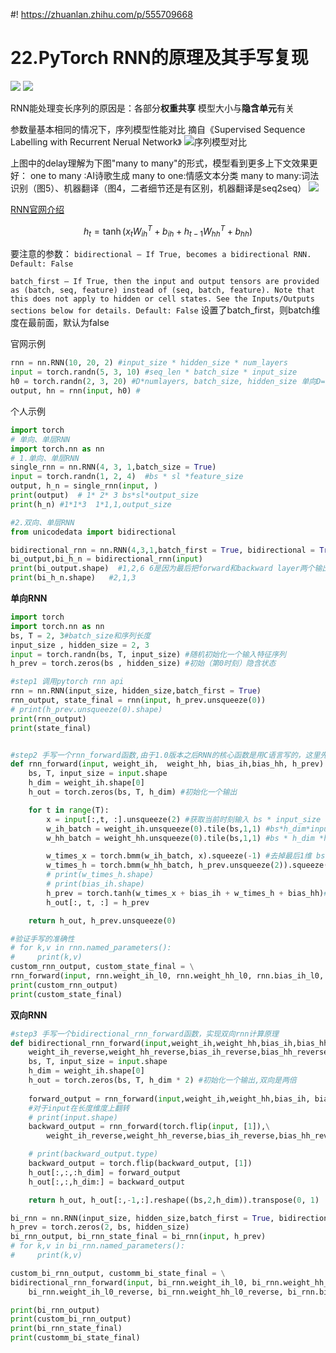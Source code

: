 #! https://zhuanlan.zhihu.com/p/555709668
# 22.PyTorch RNN的原理及其手写复现

![](https://pic4.zhimg.com/80/v2-b3e9592be808bacbbfd9cd095c67cddd.png)
![](https://pic4.zhimg.com/80/v2-bea1cbcea76cec02eb68d5272d32c634.png)


RNN能处理变长序列的原因是：各部分**权重共享**
模型大小与**隐含单元**有关

参数量基本相同的情况下，序列模型性能对比
摘自《Supervised Sequence Labelling with Recurrent Nerual Network》
![序列模型对比](https://pic4.zhimg.com/80/v2-6438c3793211c0078dd1db3b422d0607.png)

上图中的delay理解为下图"many to many"的形式，模型看到更多上下文效果更好：
one to many :AI诗歌生成
many to one:情感文本分类
many to many:词法识别（图5）、机器翻译（图4，二者细节还是有区别，机器翻译是seq2seq）
![](https://pic4.zhimg.com/80/v2-c9537f45f4da5a07fbd918a041a31723.png)

[RNN官网介绍](https://pytorch.org/docs/stable/generated/torch.nn.RNN.html)

$$
h_{t}=\tanh \left(x_{t} W_{i h}^{T}+b_{i h}+h_{t-1} W_{h h}^{T}+b_{h h}\right)
$$

要注意的参数：
`bidirectional – If True, becomes a bidirectional RNN. Default: False`


`batch_first – If True, then the input and output tensors are provided as (batch, seq, feature) instead of (seq, batch, feature). Note that this does not apply to hidden or cell states. See the Inputs/Outputs sections below for details. Default: False`
设置了batch_first，则batch维度在最前面，默认为false

官网示例
```python
rnn = nn.RNN(10, 20, 2) #input_size * hidden_size * num_layers
input = torch.randn(5, 3, 10) #seq_len * batch_size * input_size
h0 = torch.randn(2, 3, 20) #D*numlayers, batch_size, hidden_size 单向D=1,双向D=2
output, hn = rnn(input, h0) #
```

个人示例
```python
import torch
# 单向、单层RNN
import torch.nn as nn
# 1.单向、单层RNN
single_rnn = nn.RNN(4, 3, 1,batch_size = True)
input = torch.randn(1, 2, 4)  #bs * sl *feature_size
output, h_n = single_rnn(input, )
print(output)  # 1* 2* 3 bs*sl*output_size
print(h_n) #1*1*3  1*1,1,output_size
```

```python
#2.双向、单层RNN
from unicodedata import bidirectional

bidirectional_rnn = nn.RNN(4,3,1,batch_first = True, bidirectional = True)
bi_output,bi_h_n = bidirectional_rnn(input)
print(bi_output.shape)  #1,2,6 6是因为最后把forward和backward layer两个输出拼起来
print(bi_h_n.shape)   #2,1,3

```

**单向RNN**
```python
import torch
import torch.nn as nn
bs, T = 2, 3#batch_size和序列长度
input_size , hidden_size = 2, 3
input = torch.randn(bs, T, input_size) #随机初始化一个输入特征序列
h_prev = torch.zeros(bs , hidden_size) #初始（第0时刻）隐含状态

#step1 调用pytorch rnn api
rnn = nn.RNN(input_size, hidden_size,batch_first = True)
rnn_output, state_final = rnn(input, h_prev.unsqueeze(0))
# print(h_prev.unsqueeze(0).shape)
print(rnn_output)
print(state_final)


#step2 手写一个rnn_forward函数,由于1.0版本之后RNN的核心函数是用C语言写的，这里先不看了
def rnn_forward(input, weight_ih,  weight_hh, bias_ih,bias_hh, h_prev):
    bs, T, input_size = input.shape
    h_dim = weight_ih.shape[0]
    h_out = torch.zeros(bs, T, h_dim) #初始化一个输出

    for t in range(T):
        x = input[:,t, :].unsqueeze(2) #获取当前时刻输入 bs * input_size * 1
        w_ih_batch = weight_ih.unsqueeze(0).tile(bs,1,1) #bs*h_dim*input_size1,2,3
        w_hh_batch = weight_hh.unsqueeze(0).tile(bs,1,1) #bs * h_dim *h_dim

        w_times_x = torch.bmm(w_ih_batch, x).squeeze(-1) #去掉最后1维 bs*h_dim
        w_times_h = torch.bmm(w_hh_batch, h_prev.unsqueeze(2)).squeeze(-1) #bs*h_dim
        # print(w_times_h.shape)
        # print(bias_ih.shape)
        h_prev = torch.tanh(w_times_x + bias_ih + w_times_h + bias_hh)#t时刻的输出
        h_out[:, t, :] = h_prev

    return h_out, h_prev.unsqueeze(0)

#验证手写的准确性
# for k,v in rnn.named_parameters():
#     print(k,v)
custom_rnn_output, custom_state_final = \
rnn_forward(input, rnn.weight_ih_l0, rnn.weight_hh_l0, rnn.bias_ih_l0, rnn.bias_hh_l0, h_prev)
print(custom_rnn_output)
print(custom_state_final)
```
**双向RNN**
```python
#step3 手写一个bidirectional_rnn_forward函数，实现双向rnn计算原理
def bidirectional_rnn_forward(input,weight_ih,weight_hh,bias_ih,bias_hh,h_prev,\
    weight_ih_reverse,weight_hh_reverse,bias_ih_reverse,bias_hh_reverse,h_prev_reverse):
    bs, T, input_size = input.shape
    h_dim = weight_ih.shape[0]
    h_out = torch.zeros(bs, T, h_dim * 2) #初始化一个输出,双向是两倍
    
    forward_output = rnn_forward(input,weight_ih,weight_hh,bias_ih, bias_hh, h_prev)[0]
    #对于input在长度维度上翻转
    # print(input.shape)
    backward_output = rnn_forward(torch.flip(input, [1]),\
        weight_ih_reverse,weight_hh_reverse,bias_ih_reverse,bias_hh_reverse,h_prev_reverse)[0]

    # print(backward_output.type)
    backward_output = torch.flip(backward_output, [1])
    h_out[:,:,:h_dim] = forward_output
    h_out[:,:,h_dim:] = backward_output

    return h_out, h_out[:,-1,:].reshape((bs,2,h_dim)).transpose(0, 1)

bi_rnn = nn.RNN(input_size, hidden_size,batch_first = True, bidirectional = True)
h_prev = torch.zeros(2, bs, hidden_size)
bi_rnn_output, bi_rnn_state_final = bi_rnn(input, h_prev)
# for k,v in bi_rnn.named_parameters():
#     print(k,v)

custom_bi_rnn_output, customm_bi_state_final = \
bidirectional_rnn_forward(input, bi_rnn.weight_ih_l0, bi_rnn.weight_hh_l0, bi_rnn.bias_ih_l0, bi_rnn.bias_hh_l0, h_prev[0],\
    bi_rnn.weight_ih_l0_reverse, bi_rnn.weight_hh_l0_reverse, bi_rnn.bias_ih_l0_reverse, bi_rnn.bias_hh_l0_reverse, h_prev[1]   )

print(bi_rnn_output)
print(custom_bi_rnn_output)
print(bi_rnn_state_final)
print(customm_bi_state_final)

```
